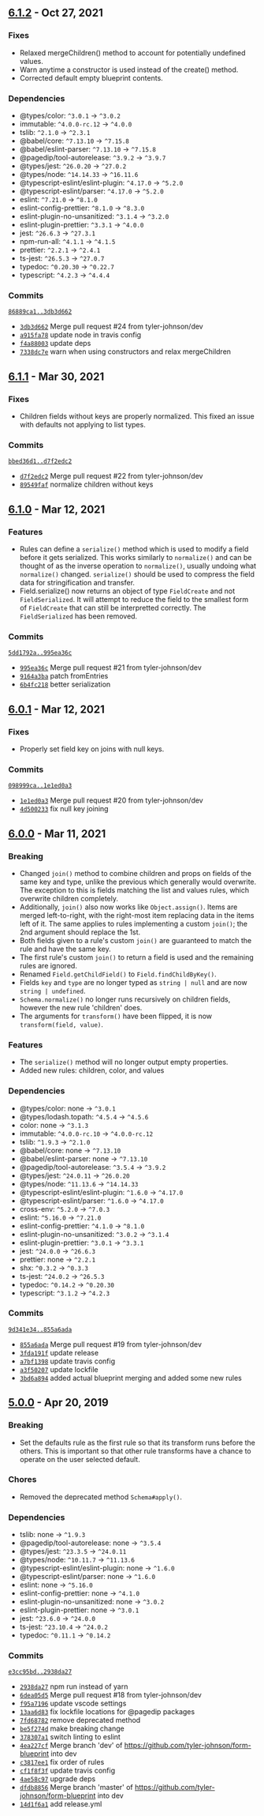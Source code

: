 ## [6.1.2](https://github.com/tyler-johnson/form-blueprint/tree/release/6/) - Oct 27, 2021

### Fixes
- Relaxed mergeChildren() method to account for potentially undefined values.
- Warn anytime a constructor is used instead of the create() method.
- Corrected default empty blueprint contents.

### Dependencies
- @types/color: `^3.0.1` → `^3.0.2`
- immutable: `^4.0.0-rc.12` → `^4.0.0`
- tslib: `^2.1.0` → `^2.3.1`
- @babel/core: `^7.13.10` → `^7.15.8`
- @babel/eslint-parser: `^7.13.10` → `^7.15.8`
- @pagedip/tool-autorelease: `^3.9.2` → `^3.9.7`
- @types/jest: `^26.0.20` → `^27.0.2`
- @types/node: `^14.14.33` → `^16.11.6`
- @typescript-eslint/eslint-plugin: `^4.17.0` → `^5.2.0`
- @typescript-eslint/parser: `^4.17.0` → `^5.2.0`
- eslint: `^7.21.0` → `^8.1.0`
- eslint-config-prettier: `^8.1.0` → `^8.3.0`
- eslint-plugin-no-unsanitized: `^3.1.4` → `^3.2.0`
- eslint-plugin-prettier: `^3.3.1` → `^4.0.0`
- jest: `^26.6.3` → `^27.3.1`
- npm-run-all: `^4.1.1` → `^4.1.5`
- prettier: `^2.2.1` → `^2.4.1`
- ts-jest: `^26.5.3` → `^27.0.7`
- typedoc: `^0.20.30` → `^0.22.7`
- typescript: `^4.2.3` → `^4.4.4`

### Commits
[`86889ca1..3db3d662`](https://github.com/tyler-johnson/form-blueprint/compare/86889ca1508f7a4cf17e5c29947b0b51a425005c..3db3d66238237c435bd0dc1fbb1e3a89d0f64b02)
- [`3db3d662`](https://github.com/tyler-johnson/form-blueprint/commit/3db3d66238237c435bd0dc1fbb1e3a89d0f64b02) Merge pull request #24 from tyler-johnson/dev
- [`a915fa78`](https://github.com/tyler-johnson/form-blueprint/commit/a915fa7815b2be36fe994f0fc30d7755e63f2a84) update node in travis config
- [`f4a88003`](https://github.com/tyler-johnson/form-blueprint/commit/f4a880034423e1b74116a94c0d616fcabe8e7ad3) update deps
- [`7338dc7e`](https://github.com/tyler-johnson/form-blueprint/commit/7338dc7ef11de031c10c05a7687f18f00d1d89d6) warn when using constructors and relax mergeChildren


## [6.1.1](https://github.com/tyler-johnson/form-blueprint/tree/release/5/) - Mar 30, 2021

### Fixes
- Children fields without keys are properly normalized. This fixed an issue with defaults not applying to list types.

### Commits
[`bbed36d1..d7f2edc2`](https://github.com/tyler-johnson/form-blueprint/compare/bbed36d13406bd83687c7cec5497440b51c390fe..d7f2edc26254f6107b6d30afc190b6561b5c47d7)
- [`d7f2edc2`](https://github.com/tyler-johnson/form-blueprint/commit/d7f2edc26254f6107b6d30afc190b6561b5c47d7) Merge pull request #22 from tyler-johnson/dev
- [`89549faf`](https://github.com/tyler-johnson/form-blueprint/commit/89549fafbf9e551edbc8e8cd9dfa74f846266d00) normalize children without keys


## [6.1.0](https://github.com/tyler-johnson/form-blueprint/tree/release/4/) - Mar 12, 2021

### Features
- Rules can define a `serialize()` method which is used to modify a field before it gets serialized. This works similarly to `normalize()` and can be thought of as the inverse operation to `normalize()`, usually undoing what `normalize()` changed.  `serialize()` should be used to compress the field data for stringification and transfer.
- Field.serialize() now returns an object of type `FieldCreate` and not `FieldSerialized`. It will attempt to reduce the field to the smallest form of `FieldCreate` that can still be interpretted correctly. The `FieldSerialized` has been removed.

### Commits
[`5dd1792a..995ea36c`](https://github.com/tyler-johnson/form-blueprint/compare/5dd1792a305461734bd5694f1ff599ffcab187db..995ea36c080af44a8ec537ca620d2840a448ac09)
- [`995ea36c`](https://github.com/tyler-johnson/form-blueprint/commit/995ea36c080af44a8ec537ca620d2840a448ac09) Merge pull request #21 from tyler-johnson/dev
- [`9164a3ba`](https://github.com/tyler-johnson/form-blueprint/commit/9164a3ba8eabf8d5eb72d70015d8cc88a6ecd3b6) patch fromEntries
- [`6b4fc218`](https://github.com/tyler-johnson/form-blueprint/commit/6b4fc21876195bebb54a949acf3bbde9976deed5) better serialization


## [6.0.1](https://github.com/tyler-johnson/form-blueprint/tree/release/3/) - Mar 12, 2021

### Fixes
- Properly set field key on joins with null keys.

### Commits
[`098999ca..1e1ed0a3`](https://github.com/tyler-johnson/form-blueprint/compare/098999ca5df8fbfbdfeebf0cb43d723c7ba566c2..1e1ed0a3cb52078072fe06452cf78a0c5006e240)
- [`1e1ed0a3`](https://github.com/tyler-johnson/form-blueprint/commit/1e1ed0a3cb52078072fe06452cf78a0c5006e240) Merge pull request #20 from tyler-johnson/dev
- [`4d500233`](https://github.com/tyler-johnson/form-blueprint/commit/4d50023302457286a3cf767e1c2233cae5650014) fix null key joining


## [6.0.0](https://github.com/tyler-johnson/form-blueprint/tree/release/2/) - Mar 11, 2021

### Breaking
- Changed `join()` method to combine children and props on fields of the same key and type, unlike the previous which generally would overwrite. The exception to this is fields matching the list and values rules, which overwrite children completely.
- Additionally, `join()` also now works like `Object.assign()`. Items are merged left-to-right, with the right-most item replacing data in the items left of it. The same applies to rules implementing a custom `join()`; the 2nd argument should replace the 1st.
- Both fields given to a rule's custom `join()` are guaranteed to match the rule and have the same key.
- The first rule's custom `join()` to return a field is used and the remaining rules are ignored.
- Renamed `Field.getChildField()` to `Field.findChildByKey()`.
- Fields `key` and `type` are no longer typed as `string | null` and are now `string | undefined`.
- `Schema.normalize()` no longer runs recursively on children fields, however the new rule 'children' does.
- The arguments for `transform()` have been flipped, it is now `transform(field, value)`.

### Features
- The `serialize()` method will no longer output empty properties.
- Added new rules: children, color, and values

### Dependencies
- @types/color: none → `^3.0.1`
- @types/lodash.topath: `^4.5.4` → `^4.5.6`
- color: none → `^3.1.3`
- immutable: `^4.0.0-rc.10` → `^4.0.0-rc.12`
- tslib: `^1.9.3` → `^2.1.0`
- @babel/core: none → `^7.13.10`
- @babel/eslint-parser: none → `^7.13.10`
- @pagedip/tool-autorelease: `^3.5.4` → `^3.9.2`
- @types/jest: `^24.0.11` → `^26.0.20`
- @types/node: `^11.13.6` → `^14.14.33`
- @typescript-eslint/eslint-plugin: `^1.6.0` → `^4.17.0`
- @typescript-eslint/parser: `^1.6.0` → `^4.17.0`
- cross-env: `^5.2.0` → `^7.0.3`
- eslint: `^5.16.0` → `^7.21.0`
- eslint-config-prettier: `^4.1.0` → `^8.1.0`
- eslint-plugin-no-unsanitized: `^3.0.2` → `^3.1.4`
- eslint-plugin-prettier: `^3.0.1` → `^3.3.1`
- jest: `^24.0.0` → `^26.6.3`
- prettier: none → `^2.2.1`
- shx: `^0.3.2` → `^0.3.3`
- ts-jest: `^24.0.2` → `^26.5.3`
- typedoc: `^0.14.2` → `^0.20.30`
- typescript: `^3.1.2` → `^4.2.3`

### Commits
[`9d341e34..855a6ada`](https://github.com/tyler-johnson/form-blueprint/compare/9d341e3496a417c79241d7b34e86d08efb6c02c9..855a6ada9d93f4d43fa2384f48210a9a9a0b7657)
- [`855a6ada`](https://github.com/tyler-johnson/form-blueprint/commit/855a6ada9d93f4d43fa2384f48210a9a9a0b7657) Merge pull request #19 from tyler-johnson/dev
- [`3fda191f`](https://github.com/tyler-johnson/form-blueprint/commit/3fda191fc59eeb6fc9a72f59aea63e8e55bf51a1) update release
- [`a7bf1398`](https://github.com/tyler-johnson/form-blueprint/commit/a7bf1398ffa91bc0db31c231a271942d107566d5) update travis config
- [`a3f50207`](https://github.com/tyler-johnson/form-blueprint/commit/a3f5020717afd2cf07b4cc31356ab7d1a0b695b4) update lockfile
- [`3bd6a894`](https://github.com/tyler-johnson/form-blueprint/commit/3bd6a894eeb81c1ed32bb3e179b4e76dd9265225) added actual blueprint merging and added some new rules


## [5.0.0](https://github.com/tyler-johnson/form-blueprint/tree/release/1/) - Apr 20, 2019

### Breaking
- Set the defaults rule as the first rule so that its transform runs before the others. This is important so that other rule transforms have a chance to operate on the user selected default.

### Chores
- Removed the deprecated method `Schema#apply()`.

### Dependencies
- tslib: none → `^1.9.3`
- @pagedip/tool-autorelease: none → `^3.5.4`
- @types/jest: `^23.3.5` → `^24.0.11`
- @types/node: `^10.11.7` → `^11.13.6`
- @typescript-eslint/eslint-plugin: none → `^1.6.0`
- @typescript-eslint/parser: none → `^1.6.0`
- eslint: none → `^5.16.0`
- eslint-config-prettier: none → `^4.1.0`
- eslint-plugin-no-unsanitized: none → `^3.0.2`
- eslint-plugin-prettier: none → `^3.0.1`
- jest: `^23.6.0` → `^24.0.0`
- ts-jest: `^23.10.4` → `^24.0.2`
- typedoc: `^0.11.1` → `^0.14.2`

### Commits
[`e3cc95bd..2938da27`](https://github.com/tyler-johnson/form-blueprint/compare/e3cc95bd75630615cc8bb1e6b30a7c71e424c5f9..2938da270cdfab1f9ae6eb32423c3d22b2438850)
- [`2938da27`](https://github.com/tyler-johnson/form-blueprint/commit/2938da270cdfab1f9ae6eb32423c3d22b2438850) npm run instead of yarn
- [`6dea05d5`](https://github.com/tyler-johnson/form-blueprint/commit/6dea05d59cf0550cec448eea6209370375955457) Merge pull request #18 from tyler-johnson/dev
- [`f95a7196`](https://github.com/tyler-johnson/form-blueprint/commit/f95a71968d2854ccb591029de378a19b26768563) update vscode settings
- [`13aa6d83`](https://github.com/tyler-johnson/form-blueprint/commit/13aa6d83116727e27060d348c3114eb66ec071ea) fix lockfile locations for @pagedip packages
- [`7fd68782`](https://github.com/tyler-johnson/form-blueprint/commit/7fd6878229beb7775107bb42ab62e3c5bc98b680) remove deprecated method
- [`be5f274d`](https://github.com/tyler-johnson/form-blueprint/commit/be5f274d73e80802274b331333a5006383c24521) make breaking change
- [`378307a1`](https://github.com/tyler-johnson/form-blueprint/commit/378307a186e5e7c070c30d447c08384e471f724f) switch linting to eslint
- [`4ea227cf`](https://github.com/tyler-johnson/form-blueprint/commit/4ea227cf9edf14dd75b5dec84643431b35d82120) Merge branch 'dev' of https://github.com/tyler-johnson/form-blueprint into dev
- [`c3817ee1`](https://github.com/tyler-johnson/form-blueprint/commit/c3817ee1e9dfc078008e403d27321ba0d01643d4) fix order of rules
- [`cf1f8f3f`](https://github.com/tyler-johnson/form-blueprint/commit/cf1f8f3f51bfa51b8693f833d788df2cc3576f19) update travis config
- [`4ae58c97`](https://github.com/tyler-johnson/form-blueprint/commit/4ae58c979ed22b7044edad455d47da6580a2345c) upgrade deps
- [`dfdb8856`](https://github.com/tyler-johnson/form-blueprint/commit/dfdb88560caa1f28f5b39683bc0f8130ddb36630) Merge branch 'master' of https://github.com/tyler-johnson/form-blueprint into dev
- [`14d1f6a1`](https://github.com/tyler-johnson/form-blueprint/commit/14d1f6a112d2a1c4e92e6c4e9983bb7b258fc818) add release.yml


